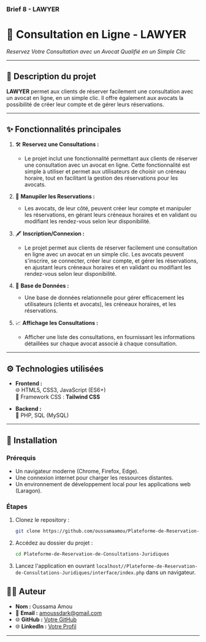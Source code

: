 ### **Brief 8 - LAWYER**



# 🌟 **Consultation en Ligne - LAWYER**


_Reservez Votre Consultation avec un Avocat Qualifié en un Simple Clic_

---

## 📝 **Description du projet**

**LAWYER** permet aux clients de réserver facilement une consultation avec un avocat en ligne, en un simple clic. Il offre également aux avocats la possibilité de créer leur compte et de gérer leurs réservations.

---

## ✨ **Fonctionnalités principales**

1. 🛠 **Reservez une Consultations :**
   - Le projet inclut une fonctionnalité permettant aux clients de réserver une consultation avec un avocat en ligne. Cette fonctionnalité est simple à utiliser et permet aux utilisateurs de choisir un créneau horaire, tout en facilitant la gestion des réservations pour les avocats.

2. 🎯 **Manupiler les Reservations :**
   - Les avocats, de leur côté, peuvent créer leur compte et manipuler les réservations, en gérant leurs créneaux horaires et en validant ou modifiant les rendez-vous selon leur disponibilité.

3. 🖋 **Inscription/Connexion :**
   - Le projet permet aux clients de réserver facilement une consultation en ligne avec un avocat en un simple clic. Les avocats peuvent s'inscrire, se connecter, créer leur compte, et gérer les réservations, en ajustant leurs créneaux horaires et en validant ou modifiant les rendez-vous selon leur disponibilité.

4. 📂 **Base de Données :**
   - Une base de données relationnelle pour gérer efficacement les utilisateurs (clients et avocats), les créneaux horaires, et les réservations.

5. 📈 **Affichage les Consultations :**
   - Afficher une liste des consultations, en fournissant les informations détaillées sur chaque avocat associé à chaque consultation.
---

## ⚙️ **Technologies utilisées**

- **Frontend :**  
  🌐 HTML5, CSS3, JavaScript (ES6+)  
  🎨 Framework CSS : **Tailwind CSS**

- **Backend :**  
  💾 PHP, SQL (MySQL)

---

## 🚀 **Installation**

### **Prérequis**
- Un navigateur moderne (Chrome, Firefox, Edge).  
- Une connexion internet pour charger les ressources distantes.
- Un environnement de développement local pour les applications web (Laragon).

### **Étapes**
1. Clonez le repository :
   ```bash
   git clone https://github.com/oussamaamou/Plateforme-de-Reservation-de-Consultations-Juridiques
   ```
2. Accédez au dossier du projet :
   ```bash
   cd Plateforme-de-Reservation-de-Consultations-Juridiques
   ```
3. Lancez l'application en ouvrant `localhost//Plateforme-de-Reservation-de-Consultations-Juridiques/interface/index.php` dans un navigateur.

## 🧑‍💻 **Auteur**

- **Nom :** Oussama Amou  
- 📧 **Email :** amoussdark@gmail.com  
- 🌐 **GitHub :** [Votre GitHub](https://github.com/oussamaamou?tab=repositories)
- 🌐 **LinkedIn :** [Votre Profil](https://www.linkedin.com/in/oussama-amou-b71151337/) 

---
